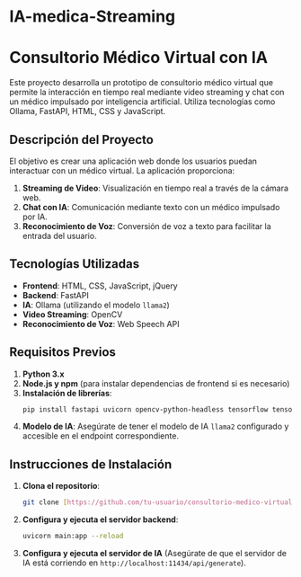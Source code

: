 # IA-medica-Streaming

# Consultorio Médico Virtual con IA

Este proyecto desarrolla un prototipo de consultorio médico virtual que permite la interacción en tiempo real mediante video streaming y chat con un médico impulsado por inteligencia artificial. Utiliza tecnologías como Ollama, FastAPI, HTML, CSS y JavaScript.

## Descripción del Proyecto

El objetivo es crear una aplicación web donde los usuarios puedan interactuar con un médico virtual. La aplicación proporciona:
1. **Streaming de Video**: Visualización en tiempo real a través de la cámara web.
2. **Chat con IA**: Comunicación mediante texto con un médico impulsado por IA.
3. **Reconocimiento de Voz**: Conversión de voz a texto para facilitar la entrada del usuario.

## Tecnologías Utilizadas

- **Frontend**: HTML, CSS, JavaScript, jQuery
- **Backend**: FastAPI
- **IA**: Ollama (utilizando el modelo `llama2`)
- **Video Streaming**: OpenCV
- **Reconocimiento de Voz**: Web Speech API

## Requisitos Previos

1. **Python 3.x**
2. **Node.js y npm** (para instalar dependencias de frontend si es necesario)
3. **Instalación de librerías**:
    ```bash
    pip install fastapi uvicorn opencv-python-headless tensorflow tensorflow-hub jinja2
    ```
4. **Modelo de IA**: Asegúrate de tener el modelo de IA `llama2` configurado y accesible en el endpoint correspondiente.

## Instrucciones de Instalación

1. **Clona el repositorio**:
    ```bash
    git clone [https://github.com/tu-usuario/consultorio-medico-virtual.git](https://github.com/Miguela0207/IA-medica-Streaming.git)
    ```

2. **Configura y ejecuta el servidor backend**:
    ```bash
    uvicorn main:app --reload
    ```

3. **Configura y ejecuta el servidor de IA** (Asegúrate de que el servidor de IA está corriendo en `http://localhost:11434/api/generate`).

